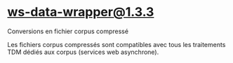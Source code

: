 # ws-data-wrapper@1.3.3

Conversions en fichier corpus compressé

Les fichiers corpus compressés sont compatibles avec tous les traitements TDM dédiés aux corpus (services web asynchrone).
